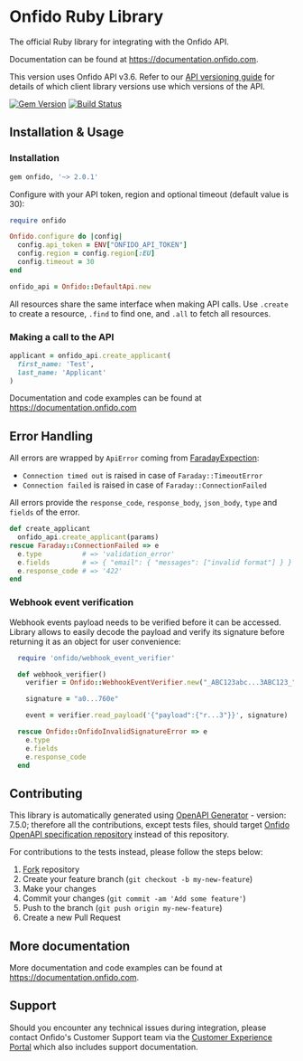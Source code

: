 # Onfido Ruby Library

The official Ruby library for integrating with the Onfido API.

Documentation can be found at <https://documentation.onfido.com>.

This version uses Onfido API v3.6. Refer to our [API versioning guide](https://developers.onfido.com/guide/api-versioning-policy#client-libraries) for details of which client library versions use which versions of the API.

[![Gem Version](https://badge.fury.io/rb/onfido.svg)](http://badge.fury.io/rb/onfido)
[![Build Status](https://travis-ci.org/onfido/onfido-ruby.svg?branch=master)](https://travis-ci.org/onfido/onfido-ruby)

## Installation & Usage

### Installation

```ruby
gem onfido, '~> 2.0.1'
```

Configure with your API token, region and optional timeout (default value is 30):

```ruby
require onfido

Onfido.configure do |config|
  config.api_token = ENV["ONFIDO_API_TOKEN"]
  config.region = config.region[:EU]
  config.timeout = 30
end

onfido_api = Onfido::DefaultApi.new
```

All resources share the same interface when making API calls. Use `.create` to create a resource, `.find` to find one, and `.all` to fetch all resources.

### Making a call to the API

```ruby
applicant = onfido_api.create_applicant(
  first_name: 'Test',
  last_name: 'Applicant'
)
```

Documentation and code examples can be found at https://documentation.onfido.com

## Error Handling

All errors are wrapped by `ApiError` coming from [FaradayExpection](https://www.rubydoc.info/github/lostisland/faraday/Faraday/ClientError):

- `Connection timed out` is raised in case of `Faraday::TimeoutError`
- `Connection failed` is raised in case of `Faraday::ConnectionFailed`

All errors provide the `response_code`, `response_body`, `json_body`, `type` and `fields` of the error.

```ruby
def create_applicant
  onfido_api.create_applicant(params)
rescue Faraday::ConnectionFailed => e
  e.type          # => 'validation_error'
  e.fields        # => { "email": { "messages": ["invalid format"] } }
  e.response_code # => '422'
end
```

### Webhook event verification

Webhook events payload needs to be verified before it can be accessed. Library allows to easily decode the payload and verify its signature before returning it as an object for user convenience:

```ruby
  require 'onfido/webhook_event_verifier'

  def webhook_verifier()
    verifier = Onfido::WebhookEventVerifier.new("_ABC123abc...3ABC123_")

    signature = "a0...760e"

    event = verifier.read_payload('{"payload":{"r...3"}}', signature)

  rescue Onfido::OnfidoInvalidSignatureError => e
    e.type
    e.fields
    e.response_code
  end
```

## Contributing

This library is automatically generated using [OpenAPI Generator](https://openapi-generator.tech) - version: 7.5.0; therefore all the contributions, except tests files, should target [Onfido OpenAPI specification repository](https://github.com/onfido/onfido-openapi-spec/tree/master) instead of this repository.

For contributions to the tests instead, please follow the steps below:

1. [Fork](https://github.com/onfido/onfido-ruby/fork) repository
2. Create your feature branch (`git checkout -b my-new-feature`)
3. Make your changes
4. Commit your changes (`git commit -am 'Add some feature'`)
5. Push to the branch (`git push origin my-new-feature`)
6. Create a new Pull Request

## More documentation

More documentation and code examples can be found at <https://documentation.onfido.com>.

## Support

Should you encounter any technical issues during integration, please contact Onfido's Customer Support team
via the [Customer Experience Portal](https://public.support.onfido.com/) which also includes support documentation.
